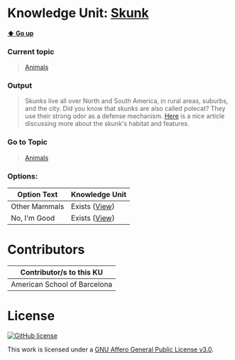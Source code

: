 # Knowledge Unit: [Skunk](../../knowledge_units/animals/skunk.md)

#### [:arrow_up: Go up](../../topics/animals.md)
### Current topic
> [Animals](../../topics/animals.md)
### Output
> Skunks live all over North and South America, in rural areas, suburbs, and the city. Did you know that skunks are also called polecat? They use their strong odor as a defense mechanism. [Here](https://www.livescience.com/55151-skunks.html) is a nice article discussing more about the skunk&#039;s habitat and features.
### Go to Topic
> [Animals](../../topics/animals.md)

### Options: 

| Option Text | Knowledge Unit |
| - | - |  
| Other Mammals  |  Exists ([View](../../knowledge_units/animals/other-mammals.md))  |  
| No, I&#039;m Good  |  Exists ([View](../../knowledge_units/animals/no-im-good.md))  | 

# Contributors

| Contributor/s to this KU |
| - | 
| American School of Barcelona |

# License
[![GitHub license](https://img.shields.io/github/license/inbrainz/cerebro)](https://github.com/inbrainz/cerebro/blob/master/LICENSE)

This work is licensed under a [GNU Affero General Public License v3.0](https://www.gnu.org/licenses/agpl-3.0.txt).